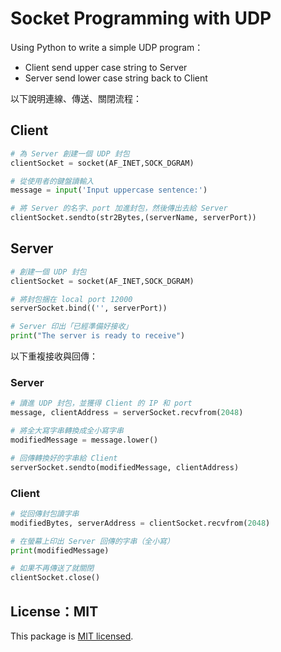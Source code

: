# Socket Programming with UDP

Using Python to write a simple UDP program：

- Client send upper case string to Server
- Server send lower case string back to Client

以下說明連線、傳送、關閉流程：

## Client

```python
# 為 Server 創建一個 UDP 封包
clientSocket = socket(AF_INET,SOCK_DGRAM)

# 從使用者的鍵盤讀輸入
message = input('Input uppercase sentence:')

# 將 Server 的名字、port 加進封包，然後傳出去給 Server
clientSocket.sendto(str2Bytes,(serverName, serverPort))
```

## Server

```python
# 創建一個 UDP 封包
clientSocket = socket(AF_INET,SOCK_DGRAM)

# 將封包捆在 local port 12000
serverSocket.bind(('', serverPort))

# Server 印出「已經準備好接收」
print("The server is ready to receive")
```

以下重複接收與回傳：

### Server

```python
# 讀進 UDP 封包，並獲得 Client 的 IP 和 port
message, clientAddress = serverSocket.recvfrom(2048)

# 將全大寫字串轉換成全小寫字串
modifiedMessage = message.lower()

# 回傳轉換好的字串給 Client
serverSocket.sendto(modifiedMessage, clientAddress)
```

### Client

```python
# 從回傳封包讀字串
modifiedBytes, serverAddress = clientSocket.recvfrom(2048)

# 在螢幕上印出 Server 回傳的字串（全小寫）
print(modifiedMessage)

# 如果不再傳送了就關閉
clientSocket.close()
```

## License：MIT

This package is [MIT licensed](https://github.com/5j54d93/Socket-Programming-with-UDP/blob/main/LICENSE).
